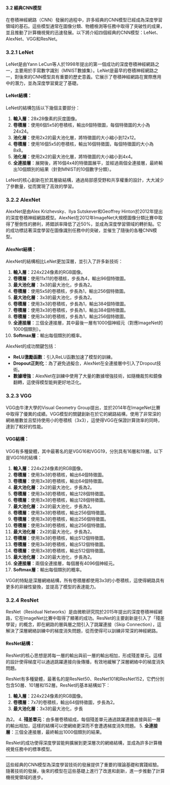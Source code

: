 #### 3.2 經典CNN模型

在卷積神經網路（CNN）發展的過程中，許多經典的CNN模型已經成為深度學習領域的基石。這些模型通常在圖像分類、物體檢測等任務中取得了突破性的成果，並且推動了計算機視覺的迅速發展。以下將介紹四個經典的CNN模型：LeNet、AlexNet、VGG和ResNet。

### 3.2.1 LeNet

LeNet是由Yann LeCun等人於1998年提出的第一個成功的深度卷積神經網路之一，主要用於手寫數字識別（MNIST數據集）。LeNet是最早的卷積神經網路之一，對後來的CNN模型具有重要的歷史意義。它展示了卷積神經網路在實際應用中的潛力，並為深度學習奠定了基礎。

#### LeNet結構：
LeNet的結構包括以下幾個主要部分：
1. **輸入層**：28x28像素的灰度圖像。
2. **卷積層**：使用6個5x5的卷積核，輸出6個特徵圖，每個特徵圖的大小為24x24。
3. **池化層**：使用2x2的最大池化層，將特徵圖的大小縮小到12x12。
4. **卷積層**：使用16個5x5的卷積核，輸出16個特徵圖，每個特徵圖的大小為8x8。
5. **池化層**：使用2x2的最大池化層，將特徵圖的大小縮小到4x4。
6. **全連接層**：展開後，將16個4x4的特徵圖展平，並經過兩個全連接層，最終輸出10個類別的結果（針對MNIST的10個數字分類）。

LeNet的核心創新在於其層級結構，通過局部感受野和共享權重的設計，大大減少了參數量，從而實現了高效的學習。

### 3.2.2 AlexNet

AlexNet是由Alex Krizhevsky、Ilya Sutskever和Geoffrey Hinton於2012年提出的深度卷積神經網路模型。AlexNet在2012年ImageNet大規模圖像分類比賽中取得了壓倒性的勝利，將錯誤率降低了近50%，並成為深度學習領域的轉折點。它的成功標誌著深度學習在圖像識別任務中的突破，並催生了隨後的各種CNN模型。

#### AlexNet結構：
AlexNet的結構相比LeNet更加深層，並引入了許多新技術：
1. **輸入層**：224x224像素的RGB圖像。
2. **卷積層**：使用11x11的卷積核，步長為4，輸出96個特徵圖。
3. **最大池化層**：3x3的最大池化，步長為2。
4. **卷積層**：使用5x5的卷積核，步長為1，輸出256個特徵圖。
5. **最大池化層**：3x3的最大池化，步長為2。
6. **卷積層**：使用3x3的卷積核，步長為1，輸出384個特徵圖。
7. **卷積層**：使用3x3的卷積核，步長為1，輸出384個特徵圖。
8. **卷積層**：使用3x3的卷積核，步長為1，輸出256個特徵圖。
9. **全連接層**：三個全連接層，其中最後一層有1000個神經元（對應ImageNet的1000個類別）。
10. **Softmax層**：輸出每個類別的概率。

AlexNet的成功關鍵包括：
- **ReLU激勵函數**：引入ReLU函數加速了模型的訓練。
- **Dropout正則化**：為了避免過擬合，AlexNet在全連接層中引入了Dropout技術。
- **數據增強**：AlexNet在訓練中使用了大量的數據增強技術，如隨機裁剪和鏡像翻轉，這使得模型能夠更好地泛化。

### 3.2.3 VGG

VGG由牛津大學的Visual Geometry Group提出，並於2014年在ImageNet比賽中取得了優異的成績。VGG模型的關鍵創新在於它的網路結構，使用了非常深的網絡層數並且堅持使用小的卷積核（3x3），這使得VGG在保證計算效率的同時，達到了較好的性能。

#### VGG結構：
VGG有多種變體，其中最著名的是VGG16和VGG19，分別具有16層和19層。以下是VGG16的結構：
1. **輸入層**：224x224像素的RGB圖像。
2. **卷積層**：使用3x3的卷積核，輸出64個特徵圖。
3. **卷積層**：使用3x3的卷積核，輸出64個特徵圖。
4. **最大池化層**：2x2的最大池化，步長為2。
5. **卷積層**：使用3x3的卷積核，輸出128個特徵圖。
6. **卷積層**：使用3x3的卷積核，輸出128個特徵圖。
7. **最大池化層**：2x2的最大池化，步長為2。
8. **卷積層**：使用3x3的卷積核，輸出256個特徵圖。
9. **卷積層**：使用3x3的卷積核，輸出256個特徵圖。
10. **卷積層**：使用3x3的卷積核，輸出256個特徵圖。
11. **最大池化層**：2x2的最大池化，步長為2。
12. **卷積層**：使用3x3的卷積核，輸出512個特徵圖。
13. **卷積層**：使用3x3的卷積核，輸出512個特徵圖。
14. **卷積層**：使用3x3的卷積核，輸出512個特徵圖。
15. **最大池化層**：2x2的最大池化，步長為2。
16. **全連接層**：兩個全連接層，每個層有4096個神經元。
17. **Softmax層**：輸出每個類別的概率。

VGG的特點是深層網絡結構，所有卷積層都使用3x3的小卷積核，這使得網路具有更多的非線性變換，並提高了模型的表達能力。

### 3.2.4 ResNet

ResNet（Residual Networks）是由微軟研究院於2015年提出的深度卷積神經網路，它在ImageNet比賽中取得了顯著的成功。ResNet的主要創新是引入了「殘差學習」的概念，即在網路的層與層之間引入了跳躍連接（Skip Connection），這解決了深層網絡訓練中的梯度消失問題，從而使得可以訓練非常深的神經網路。

#### ResNet結構：
ResNet的核心思想是將每一層的輸出與前一層的輸出相加，形成殘差單元。這樣的設計使得梯度可以通過跳躍連接向後傳播，有效地緩解了深層網絡中的梯度消失問題。

ResNet有多種變體，最著名的是ResNet50、ResNet101和ResNet152，它們分別包含50層、101層和152層。ResNet的基本結構如下：
1. **輸入層**：224x224像素的RGB圖像。
2. **卷積層**：7x7的卷積核，輸出64個特徵圖，步長為2。
3. **最大池化層**：3x3的最大池化，步長

為2。
4. **殘差單元**：由多層卷積組成，每個殘差單元通過跳躍連接直接與前一層的輸出相加，這樣的結構可以使網絡更深而不會遭遇梯度消失問題。
5. **全連接層**：三個全連接層，最終輸出1000個類別的結果。

ResNet的成功使得深度學習能夠擴展到更深層次的網絡結構，並成為許多計算機視覺任務中的標準模型。

---

這些經典的CNN模型為深度學習技術的發展提供了重要的理論基礎和實踐經驗。隨著技術的發展，後來的模型在這些基礎上進行了改進和創新，進一步推動了計算機視覺領域的進步。